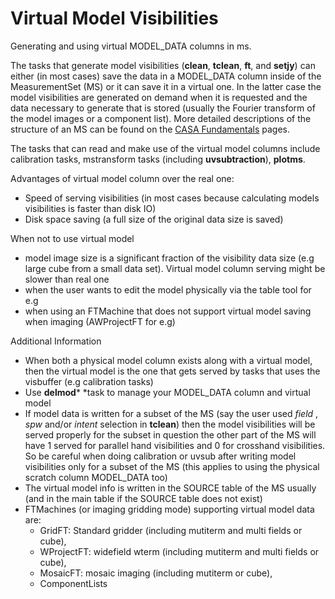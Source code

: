 

# Virtual Model Visibilities 

Generating and using virtual MODEL_DATA columns in ms.

The tasks that generate model visibilities (**clean**, **tclean**, **ft**, and **setjy**) can either (in most cases) save the data in a MODEL_DATA column inside of the MeasurementSet (MS) or it can save it in a virtual one. In the latter case the model visibilities are generated on demand when it is requested and the data necessary to generate that is stored (usually the Fourier transform of the model images or a component list). More detailed descriptions of the structure of an MS can be found on the [CASA Fundamentals](https://casa.nrao.edu/casadocs-devel/stable/casa-fundamentals) pages. 

The tasks that can read and make use of the virtual model columns include calibration tasks, mstransform tasks (including **uvsubtraction**), **plotms**.

Advantages of virtual model column over the real one:

-   Speed of serving visibilities (in most cases because calculating models visibilities is faster than disk IO)
-   Disk space saving (a full size of the original data size is saved)

When not to use virtual model

-   model image size is a significant fraction of the visibility data size (e.g large cube from a small data set). Virtual model column serving might be slower than real one
-   when the user wants to edit the model physically via the table tool for e.g
-   when using an FTMachine that does not support virtual model saving when imaging (AWProjectFT for e.g)

Additional Information

-   When both a physical model column exists along with a virtual model, then the virtual model is the one that gets served by tasks that uses the visbuffer (e.g calibration tasks)
-   Use **delmod*** *task to manage your MODEL_DATA column and virtual model
-   If  model data is written for a subset of the MS (say the user used *field* , *spw* and/or *intent* selection in **tclean**) then the model visibilities will be served properly for the subset in question the other part of the MS will have 1 served for parallel hand visibilities and 0 for crosshand visibilities. So be careful when doing calibration or uvsub after writing model visibilities only for a subset of the MS (this applies to using the physical scratch column MODEL_DATA too)
-   The virtual model info is written in the SOURCE table of the MS usually (and in the main table if the SOURCE table does not exist)
-   FTMachines (or imaging gridding mode) supporting virtual model data are:
    -   GridFT: Standard gridder (including mutiterm and multi fields or cube),
    -   WProjectFT: widefield wterm  (including mutiterm and multi fields or cube),
    -   MosaicFT: mosaic imaging (including mutiterm or cube),
    -   ComponentLists

 

